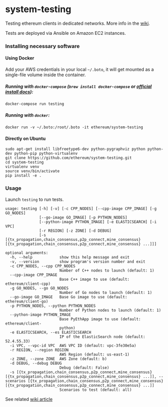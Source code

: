 system-testing
==============

Testing ethereum clients in dedicated networks. More info in the [wiki](https://github.com/ethereum/system-testing/wiki).

Tests are deployed via Ansible on Amazon EC2 instances.

### Installing necessary software

#### Using Docker

Add your AWS credentials in your local `~/.boto`, it will get mounted as a single-file volume inside the container.

##### Running with `docker-compose` (`brew install docker-compose` or [official install docs](https://docs.docker.com/compose/install/)):
```
docker-compose run testing
```

##### Running with `docker`:
```
docker run -v ~/.boto:/root/.boto -it ethereum/system-testing
```


#### Directly on Ubuntu
```
sudo apt-get install libfreetype6-dev python-pygraphviz python python-dev python-pip python-virtualenv
git clone https://github.com/ethereum/system-testing.git
cd system-testing
virtualenv venv
source venv/bin/activate
pip install -e .
```

### Usage

Launch `testing` to run tests.

```
usage: testing [-h] [-v] [-c CPP_NODES] [--cpp-image CPP_IMAGE] [-g GO_NODES]
               [--go-image GO_IMAGE] [-p PYTHON_NODES]
               [--python-image PYTHON_IMAGE] [-e ELASTICSEARCH] [-i VPC]
               [-r REGION] [-z ZONE] [-d DEBUG]
               [-s [{tx_propagation,chain_consensus,p2p_connect,mine_consensus} [{tx_propagation,chain_consensus,p2p_connect,mine_consensus} ...]]]

optional arguments:
  -h, --help            show this help message and exit
  -v, --version         show program's version number and exit
  -c CPP_NODES, --cpp CPP_NODES
                        Number of C++ nodes to launch (default: 1)
  --cpp-image CPP_IMAGE
                        Base C++ image to use (default: ethereum/client-cpp)
  -g GO_NODES, --go GO_NODES
                        Number of Go nodes to launch (default: 1)
  --go-image GO_IMAGE   Base Go image to use (default: ethereum/client-go)
  -p PYTHON_NODES, --python PYTHON_NODES
                        Number of Python nodes to launch (default: 1)
  --python-image PYTHON_IMAGE
                        Base PyEthApp image to use (default: ethereum/client-
                        python)
  -e ELASTICSEARCH, --es ELASTICSEARCH
                        IP of the ElasticSearch node (default: 52.4.55.33)
  -i VPC, --vpc-id VPC  AWS VPC ID (default: vpc-3fe30e5a)
  -r REGION, --region REGION
                        AWS Region (default: us-east-1)
  -z ZONE, --zone ZONE  AWS Zone (default: b)
  -d DEBUG, --debug DEBUG
                        Debug (default: False)
  -s [{tx_propagation,chain_consensus,p2p_connect,mine_consensus} [{tx_propagation,chain_consensus,p2p_connect,mine_consensus} ...]], --scenarios [{tx_propagation,chain_consensus,p2p_connect,mine_consensus} [{tx_propagation,chain_consensus,p2p_connect,mine_consensus} ...]]
                        Scenarios to test (default: all)
```

See related [wiki article](https://github.com/ethereum/system-testing/wiki/How-to-run-a-test)
